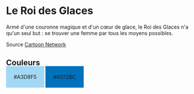 # Le Roi des Glaces

Armé d'une couronne magique et d'un cœur de glace, le Roi des Glaces n'a qu'un
seul but : se trouver une femme par tous les moyens possibles.

Source [Cartoon Network](https://en.wikipedia.org/wiki/Cartoon_Network)

## Couleurs
 
<span style="background-color:#A3D8F5; padding:1.5em">#A3D8F5</span>
<span style="background-color:#0072BC; padding:1.5em">#0072BC</span>